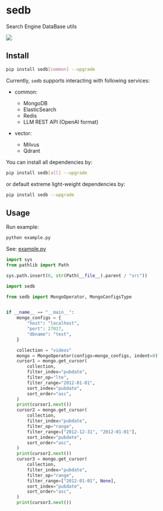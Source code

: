 # sedb
Search Engine DataBase utils

![](https://img.shields.io/pypi/v/sedb?label=sedb&color=blue&cacheSeconds=60)

## Install

```sh
pip install sedb[common] --upgrade
```

Currently, `sedb` supports interacting with following services:

- common:
  - MongoDB
  - ElasticSearch
  - Redis
  - LLM REST API (OpenAI format)

- vector:
  - Milvus
  - Qdrant

You can install all dependencies by:

```sh
pip install sedb[all] --upgrade
```

or default extreme light-weight dependencies by:

```sh
pip install sedb --upgrade
```

## Usage

Run example:

```sh
python example.py
```

See: [example.py](./example.py)

```python
import sys
from pathlib import Path

sys.path.insert(0, str(Path(__file__).parent / "src"))

import sedb

from sedb import MongoOperator, MongoConfigsType


if __name__ == "__main__":
    mongo_configs = {
        "host": "localhost",
        "port": 27017,
        "dbname": "test",
    }

    collection = "videos"
    mongo = MongoOperator(configs=mongo_configs, indent=0)
    cursor1 = mongo.get_cursor(
        collection,
        filter_index="pubdate",
        filter_op="lte",
        filter_range="2012-01-01",
        sort_index="pubdate",
        sort_order="asc",
    )
    print(cursor1.next())
    cursor2 = mongo.get_cursor(
        collection,
        filter_index="pubdate",
        filter_op="range",
        filter_range=["2012-12-31", "2012-01-01"],
        sort_index="pubdate",
        sort_order="asc",
    )
    print(cursor2.next())
    cursor3 = mongo.get_cursor(
        collection,
        filter_index="pubdate",
        filter_op="range",
        filter_range=["2012-01-01", None],
        sort_index="pubdate",
        sort_order="asc",
    )
    print(cursor3.next())
```